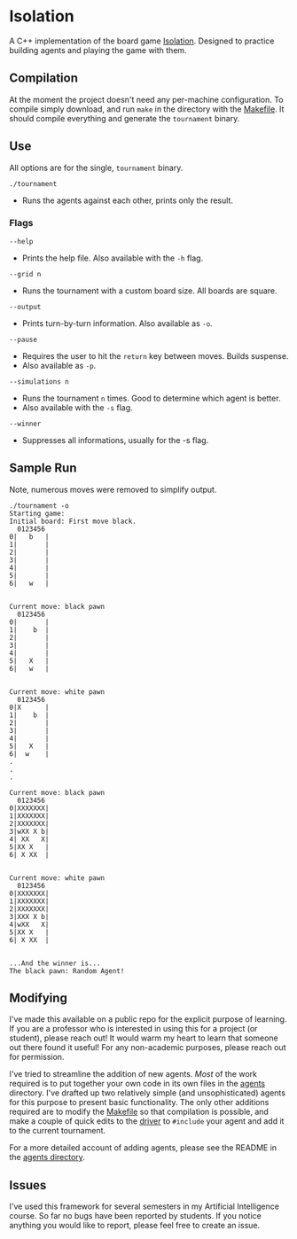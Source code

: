 # Isolation
A C++ implementation of the board game [Isolation](https://en.wikipedia.org/wiki/Isolation_(board_game)). Designed to practice building agents and playing the game with them.

## Compilation
At the moment the project doesn't need any per-machine configuration. To compile simply download, and run `make` in the directory with the [Makefile](./Makefile). It should compile everything and generate the `tournament` binary.

## Use
All options are for the single, `tournament` binary.

```
./tournament
```
* Runs the agents against each other, prints only the result.

### Flags
```
--help
```
* Prints the help file. Also available with the `-h` flag.

```
--grid n
```
* Runs the tournament with a custom board size. All boards are square.

```
--output
```
* Prints turn-by-turn information. Also available as `-o`.

```
--pause
```
* Requires the user to hit the `return` key between moves. Builds suspense.
* Also available as `-p`.

```
--simulations n
```
* Runs the tournament `n` times. Good to determine which agent is better.
* Also available with the `-s` flag.

```
--winner
```
* Suppresses all informations, usually for the -s flag.

## Sample Run

Note, numerous moves were removed to simplify output.

```
./tournament -o
Starting game:
Initial board: First move black.
  0123456
0|   b   |
1|       |
2|       |
3|       |
4|       |
5|       |
6|   w   |


Current move: black pawn
  0123456
0|       |
1|    b  |
2|       |
3|       |
4|       |
5|   X   |
6|   w   |


Current move: white pawn
  0123456
0|X      |
1|    b  |
2|       |
3|       |
4|       |
5|   X   |
6|  w    |
.
.
.

Current move: black pawn
  0123456
0|XXXXXXX|
1|XXXXXXX|
2|XXXXXXX|
3|wXX X b|
4| XX   X|
5|XX X   |
6| X XX  |


Current move: white pawn
  0123456
0|XXXXXXX|
1|XXXXXXX|
2|XXXXXXX|
3|XXX X b|
4|wXX   X|
5|XX X   |
6| X XX  |


...And the winner is...
The black pawn: Random Agent!
```

## Modifying
I've made this available on a public repo for the explicit purpose of learning. If you are a professor who is interested in using this for a project (or student), please reach out! It would warm my heart to learn that someone out there found it useful! For any non-academic purposes, please reach out for permission.

I've tried to streamline the addition of new agents. *Most* of the work required is to put together your own code in its own files in the [agents](agents) directory. I've drafted up two relatively simple (and unsophisticated) agents for this purpose to present basic functionality. The only other additions required are to modify the [Makefile](Makefile) so that compilation is possible, and make a couple of quick edits to the [driver](main.cpp) to `#include` your agent and add it to the current tournament.

For a more detailed account of adding agents, please see the README in the [agents directory](agents).

## Issues
I've used this framework for several semesters in my Artificial Intelligence course. So far no bugs have been reported by students. If you notice anything you would like to report, please feel free to create an issue.
